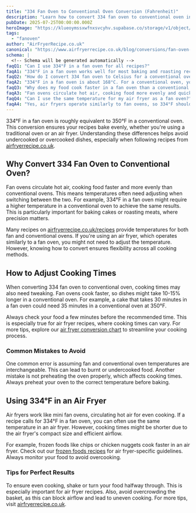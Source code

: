 ```yaml
---
title: "334 Fan Oven to Conventional Oven Conversion (Fahrenheit)"
description: "Learn how to convert 334 fan oven to conventional oven in Fahrenheit easily. Perfect for air fryer recipes and traditional baking."
pubDate: 2025-07-25T00:00:00.000Z
heroImage: "https://klueoymssxwfnxsvcyhv.supabase.co/storage/v1/object/public/Shmucket/334-fan-oven-to-conventional-oven-conversion-fahrenheit.png"
tags:
  - "fanoven"
author: "AirFryerRecipe.co.uk"
canonical: "https://www.airfryerrecipe.co.uk/blog/conversions/fan-oven-to-fahrenheit/334-fan-oven-to-conventional-oven-conversion-fahrenheit"
schema: |
  <!-- Schema will be generated automatically -->
faqQ1: "Can I use 334°F in a fan oven for all recipes?"
faqA1: "334°F in a fan oven works well for most baking and roasting recipes. However, delicate items like soufflés or meringues might need slight adjustments. Always refer to the recipe for specific temperature guidelines."
faqQ2: "How do I convert 334 fan oven to Celsius for a conventional oven?"
faqA2: "334°F in a fan oven is about 168°C. For a conventional oven, you'd typically increase this to around 175-180°C. This ensures even cooking, especially for baked goods."
faqQ3: "Why does my food cook faster in a fan oven than a conventional oven?"
faqA3: "Fan ovens circulate hot air, cooking food more evenly and quickly. Conventional ovens rely on radiant heat, which takes longer to penetrate food. This is why temperature and time adjustments are often necessary."
faqQ4: "Can I use the same temperature for my air fryer as a fan oven?"
faqA4: "Yes, air fryers operate similarly to fan ovens, so 334°F should work fine. However, cooking times may be shorter due to the air fryer's compact size and efficient airflow. Always check food early to avoid overcooking."
---
```

<p>334°F in a fan oven is roughly equivalent to 350°F in a conventional oven. This conversion ensures your recipes bake evenly, whether you're using a traditional oven or an air fryer. Understanding these differences helps avoid undercooked or overcooked dishes, especially when following recipes from <a href=https://www.airfryerrecipe.co.uk>airfryerrecipe.co.uk</a>.</p>

<h2>Why Convert 334 Fan Oven to Conventional Oven?</h2>
<p>Fan ovens circulate hot air, cooking food faster and more evenly than conventional ovens. This means temperatures often need adjusting when switching between the two. For example, 334°F in a fan oven might require a higher temperature in a conventional oven to achieve the same results. This is particularly important for baking cakes or roasting meats, where precision matters.</p>
<p>Many recipes on <a href=https://www.airfryerrecipe.co.uk/recipes>airfryerrecipe.co.uk/recipes</a> provide temperatures for both fan and conventional ovens. If you're using an air fryer, which operates similarly to a fan oven, you might not need to adjust the temperature. However, knowing how to convert ensures flexibility across all cooking methods.</p>

<h2>How to Adjust Cooking Times</h2>
<p>When converting 334 fan oven to conventional oven, cooking times may also need tweaking. Fan ovens cook faster, so dishes might take 10-15% longer in a conventional oven. For example, a cake that takes 30 minutes in a fan oven could need 35 minutes in a conventional oven at 350°F.</p>
<p>Always check your food a few minutes before the recommended time. This is especially true for air fryer recipes, where cooking times can vary. For more tips, explore our <a href=https://www.airfryerrecipe.co.uk/air-fryer-conversion-chart>air fryer conversion chart</a> to streamline your cooking process.</p>

<h3>Common Mistakes to Avoid</h3>
<p>One common error is assuming fan and conventional oven temperatures are interchangeable. This can lead to burnt or undercooked food. Another mistake is not preheating the oven properly, which affects cooking times. Always preheat your oven to the correct temperature before baking.</p>

<h2>Using 334°F in an Air Fryer</h2>
<p>Air fryers work like mini fan ovens, circulating hot air for even cooking. If a recipe calls for 334°F in a fan oven, you can often use the same temperature in an air fryer. However, cooking times might be shorter due to the air fryer's compact size and efficient airflow.</p>
<p>For example, frozen foods like chips or chicken nuggets cook faster in an air fryer. Check out our <a href=https://www.airfryerrecipe.co.uk/recipe-category/frozen-foods>frozen foods recipes</a> for air fryer-specific guidelines. Always monitor your food to avoid overcooking.</p>

<h3>Tips for Perfect Results</h3>
<p>To ensure even cooking, shake or turn your food halfway through. This is especially important for air fryer recipes. Also, avoid overcrowding the basket, as this can block airflow and lead to uneven cooking. For more tips, visit <a href=https://www.airfryerrecipe.co.uk>airfryerrecipe.co.uk</a>.</p>
